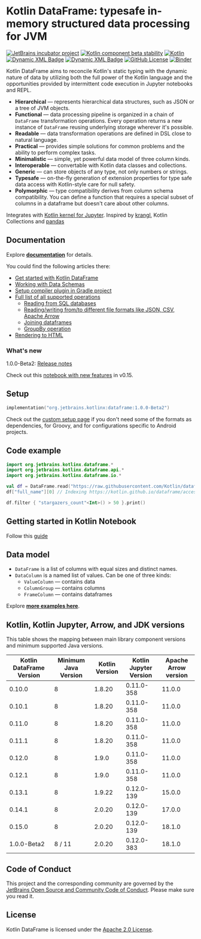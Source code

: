 # Kotlin DataFrame: typesafe in-memory structured data processing for JVM
[![JetBrains incubator project](https://jb.gg/badges/incubator.svg)](https://confluence.jetbrains.com/display/ALL/JetBrains+on+GitHub)
[![Kotlin component beta stability](https://img.shields.io/badge/project-beta-kotlin.svg?colorA=555555&colorB=DB3683&label=&logo=kotlin&logoColor=ffffff&logoWidth=10)](https://kotlinlang.org/docs/components-stability.html)
[![Kotlin](https://img.shields.io/badge/kotlin-2.0.20-blue.svg?logo=kotlin)](http://kotlinlang.org)
[![Dynamic XML Badge](https://img.shields.io/badge/dynamic/xml?url=https%3A%2F%2Frepo1.maven.org%2Fmaven2%2Forg%2Fjetbrains%2Fkotlinx%2Fdataframe%2Fmaven-metadata.xml&query=%2F%2Fversion%5Bnot%28contains%28text%28%29%2C%22dev%22%29%29%20and%20not%28text%28%29%3D%221727%22%29%20%5D%5Blast%28%29%5D&label=Release%20version)](https://search.maven.org/artifact/org.jetbrains.kotlinx/dataframe)
[![Dynamic XML Badge](https://img.shields.io/badge/dynamic/xml?url=https%3A%2F%2Frepo1.maven.org%2Fmaven2%2Forg%2Fjetbrains%2Fkotlinx%2Fdataframe%2Fmaven-metadata.xml&query=%2F%2Fversion%5Bcontains%28text%28%29%2C%22dev%22%29%5D%5Blast%28%29%5D&label=Dev%20version&color=yellow
)](https://search.maven.org/artifact/org.jetbrains.kotlinx/dataframe)
[![GitHub License](https://img.shields.io/badge/license-Apache%20License%202.0-blue.svg?style=flat)](http://www.apache.org/licenses/LICENSE-2.0)
[![Binder](https://mybinder.org/badge_logo.svg)](https://mybinder.org/v2/gh/Kotlin/dataframe/HEAD)

Kotlin DataFrame aims to reconcile Kotlin's static typing with the dynamic nature of data by utilizing both the full power of the Kotlin language and the opportunities provided by intermittent code execution in Jupyter notebooks and REPL.   

* **Hierarchical** — represents hierarchical data structures, such as JSON or a tree of JVM objects.
* **Functional** — data processing pipeline is organized in a chain of `DataFrame` transformation operations. Every operation returns a new instance of `DataFrame` reusing underlying storage wherever it's possible.
* **Readable** — data transformation operations are defined in DSL close to natural language.
* **Practical** — provides simple solutions for common problems and the ability to perform complex tasks.
* **Minimalistic** — simple, yet powerful data model of three column kinds.
* **Interoperable** — convertable with Kotlin data classes and collections.
* **Generic** — can store objects of any type, not only numbers or strings.
* **Typesafe** — on-the-fly generation of extension properties for type safe data access with Kotlin-style care for null safety.
* **Polymorphic** — type compatibility derives from column schema compatibility. You can define a function that requires a special subset of columns in a dataframe but doesn't care about other columns.

Integrates with [Kotlin kernel for Jupyter](https://github.com/Kotlin/kotlin-jupyter). Inspired by [krangl](https://github.com/holgerbrandl/krangl), Kotlin Collections and [pandas](https://pandas.pydata.org/)

## Documentation

Explore [**documentation**](https://kotlin.github.io/dataframe) for details.

You could find the following articles there:

* [Get started with Kotlin DataFrame](https://kotlin.github.io/dataframe/gettingstarted.html)
* [Working with Data Schemas](https://kotlin.github.io/dataframe/schemas.html)
* [Setup compiler plugin in Gradle project](https://kotlin.github.io/dataframe/compiler-plugin.html)
* [Full list of all supported operations](https://kotlin.github.io/dataframe/operations.html)
    * [Reading from SQL databases](https://kotlin.github.io/dataframe/readsqldatabases.html)
    * [Reading/writing from/to different file formats like JSON, CSV, Apache Arrow](https://kotlin.github.io/dataframe/read.html)
    * [Joining dataframes](https://kotlin.github.io/dataframe/join.html)
    * [GroupBy operation](https://kotlin.github.io/dataframe/groupby.html)
* [Rendering to HTML](https://kotlin.github.io/dataframe/tohtml.html#jupyter-notebooks)

### What's new

1.0.0-Beta2: [Release notes](https://github.com/Kotlin/dataframe/releases/tag/v1.0.0-Beta2)

Check out this [notebook with new features](examples/notebooks/feature_overviews/0.15/new_features.ipynb) in v0.15.

## Setup

```kotlin
implementation("org.jetbrains.kotlinx:dataframe:1.0.0-Beta2")
```

Check out the [custom setup page](https://kotlin.github.io/dataframe/gettingstartedgradleadvanced.html) if you don't need some of the formats as dependencies,
for Groovy, and for configurations specific to Android projects.

## Code example

```kotlin
import org.jetbrains.kotlinx.dataframe.*
import org.jetbrains.kotlinx.dataframe.api.*
import org.jetbrains.kotlinx.dataframe.io.*
```

```kotlin
val df = DataFrame.read("https://raw.githubusercontent.com/Kotlin/dataframe/master/data/jetbrains_repositories.csv")
df["full_name"][0] // Indexing https://kotlin.github.io/dataframe/access.html

df.filter { "stargazers_count"<Int>() > 50 }.print() 
```

## Getting started in Kotlin Notebook

Follow this [guide](https://kotlin.github.io/dataframe/gettingstartedkotlinnotebook.html)

## Data model
* `DataFrame` is a list of columns with equal sizes and distinct names.
* `DataColumn` is a named list of values. Can be one of three kinds:
  * `ValueColumn` — contains data
  * `ColumnGroup` — contains columns
  * `FrameColumn` — contains dataframes

Explore [**more examples here**](https://kotlin.github.io/dataframe/guides-and-examples.html).

## Kotlin, Kotlin Jupyter, Arrow, and JDK versions

This table shows the mapping between main library component versions and minimum supported Java versions.

| Kotlin DataFrame Version | Minimum Java Version | Kotlin Version | Kotlin Jupyter Version | Apache Arrow version |
|--------------------------|----------------------|----------------|------------------------|----------------------|
| 0.10.0                   | 8                    | 1.8.20         | 0.11.0-358             | 11.0.0               |
| 0.10.1                   | 8                    | 1.8.20         | 0.11.0-358             | 11.0.0               |
| 0.11.0                   | 8                    | 1.8.20         | 0.11.0-358             | 11.0.0               |
| 0.11.1                   | 8                    | 1.8.20         | 0.11.0-358             | 11.0.0               |
| 0.12.0                   | 8                    | 1.9.0          | 0.11.0-358             | 11.0.0               |
| 0.12.1                   | 8                    | 1.9.0          | 0.11.0-358             | 11.0.0               |
| 0.13.1                   | 8                    | 1.9.22         | 0.12.0-139             | 15.0.0               |
| 0.14.1                   | 8                    | 2.0.20         | 0.12.0-139             | 17.0.0               |
| 0.15.0                   | 8                    | 2.0.20         | 0.12.0-139             | 18.1.0               |
| 1.0.0-Beta2              | 8 / 11               | 2.0.20         | 0.12.0-383             | 18.1.0               |

## Code of Conduct

This project and the corresponding community are governed by the [JetBrains Open Source and Community Code of Conduct](https://confluence.jetbrains.com/display/ALL/JetBrains+Open+Source+and+Community+Code+of+Conduct). Please make sure you read it.

## License

Kotlin DataFrame is licensed under the [Apache 2.0 License](LICENSE).
